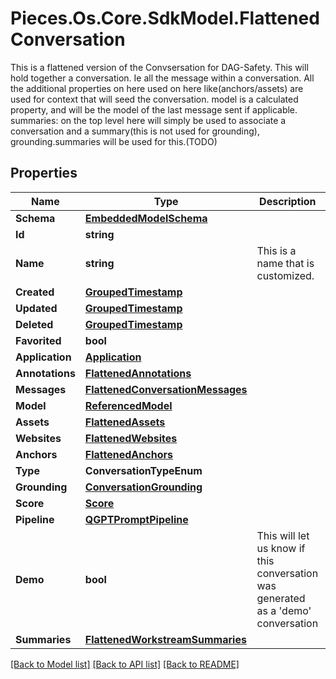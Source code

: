 # Pieces.Os.Core.SdkModel.FlattenedConversation
This is a flattened version of the Convsersation for DAG-Safety.  This will hold together a conversation. Ie all the message within a conversation.  All the additional properties on here used on here like(anchors/assets) are used for context that will seed the conversation.  model is a calculated property, and will be the model of the last message sent if applicable.  summaries: on the top level here will simply be used to associate a conversation and a summary(this is not used for grounding), grounding.summaries will be used for this.(TODO)

## Properties

Name | Type | Description | Notes
------------ | ------------- | ------------- | -------------
**Schema** | [**EmbeddedModelSchema**](EmbeddedModelSchema.md) |  | [optional] 
**Id** | **string** |  | 
**Name** | **string** | This is a name that is customized. | [optional] 
**Created** | [**GroupedTimestamp**](GroupedTimestamp.md) |  | 
**Updated** | [**GroupedTimestamp**](GroupedTimestamp.md) |  | 
**Deleted** | [**GroupedTimestamp**](GroupedTimestamp.md) |  | [optional] 
**Favorited** | **bool** |  | [optional] 
**Application** | [**Application**](Application.md) |  | [optional] 
**Annotations** | [**FlattenedAnnotations**](FlattenedAnnotations.md) |  | [optional] 
**Messages** | [**FlattenedConversationMessages**](FlattenedConversationMessages.md) |  | 
**Model** | [**ReferencedModel**](ReferencedModel.md) |  | [optional] 
**Assets** | [**FlattenedAssets**](FlattenedAssets.md) |  | [optional] 
**Websites** | [**FlattenedWebsites**](FlattenedWebsites.md) |  | [optional] 
**Anchors** | [**FlattenedAnchors**](FlattenedAnchors.md) |  | [optional] 
**Type** | **ConversationTypeEnum** |  | 
**Grounding** | [**ConversationGrounding**](ConversationGrounding.md) |  | [optional] 
**Score** | [**Score**](Score.md) |  | [optional] 
**Pipeline** | [**QGPTPromptPipeline**](QGPTPromptPipeline.md) |  | [optional] 
**Demo** | **bool** | This will let us know if this conversation was generated as a &#39;demo&#39; conversation | [optional] 
**Summaries** | [**FlattenedWorkstreamSummaries**](FlattenedWorkstreamSummaries.md) |  | [optional] 

[[Back to Model list]](../README.md#documentation-for-models) [[Back to API list]](../README.md#documentation-for-api-endpoints) [[Back to README]](../README.md)

